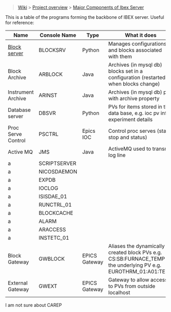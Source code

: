 > [Wiki](Home) > [Project overview](Project-overview) > [Major Components of Ibex Server](Major-Components-of-Ibex-Server)

This is a table of the programs forming the backbone of IBEX server. Useful for reference:

Name | Console Name | Type | What it does
---  | ------------ | ----- | ------------
[Block server](BlockServer) | BLOCKSRV | Python | Manages configurations and blocks associated with them
Block Archive | ARBLOCK | Java | Archives (in mysql db) blocks set in a configuration (restarted when blocks change)
Instrument Archive | ARINST | Java | Archives (in mysql db) pvs with archive property
Database server | DBSVR | Python | PVs for items stored in the data base, e.g. ioc pv info, experiment details
Proc Serve Control | PSCTRL | Epics IOC | Control proc serves  (start, stop and status)
Active MQ | JMS | Java | ActiveMQ used to transmit log line
a | SCRIPTSERVER | | 
a | NICOSDAEMON | |
a | EXPDB | |
a | IOCLOG | |
a | ISISDAE_01 | |
a | RUNCTRL_01 | |
a | BLOCKCACHE | |
a | ALARM | |
a | ARACCESS | | 
a | INSTETC_01 | |
Block Gateway | GWBLOCK | EPICS Gateway | Aliases the dynamically created block PVs e.g. CS:SB:FURNACE_TEMP to the underlying PV e.g. EUROTHRM_01:A01:TEMP
External Gateway | GWEXT | EPICS Gateway | Gateway to allow access to PVs from outside localhost

I am not sure about CAREP